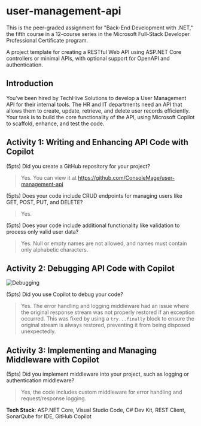 # user-management-api

This is the peer-graded assignment for "Back-End Development with .NET," the fifth course in a 12-course series in the Microsoft Full-Stack Developer Professional Certificate program.

A project template for creating a RESTful Web API using ASP.NET Core controllers or minimal APIs, with optional support for OpenAPI and authentication.

## Introduction

You’ve been hired by TechHive Solutions to develop a User Management API for their internal tools. The HR and IT departments need an API that allows them to create, update, retrieve, and delete user records efficiently. Your task is to build the core functionality of the API, using Microsoft Copilot to scaffold, enhance, and test the code.

## Activity 1: Writing and Enhancing API Code with Copilot

(5pts) Did you create a GitHub repository for your project?
> Yes. You can view it at https://github.com/ConsoleMage/user-management-api

(5pts) Does your code include CRUD endpoints for managing users like GET, POST, PUT, and DELETE?
> Yes.

(5pts) Does your code include additional functionality like validation to process only valid user data? 

> Yes. Null or empty names are not allowed, and names must contain only alphabetic characters.

## Activity 2: Debugging API Code with Copilot

![Debugging](https://github.com/user-attachments/assets/adea6c8d-a13a-4321-908d-bdb84e9750f6)

(5pts) Did you use Copilot to debug your code?

> Yes. The error handling and logging middleware had an issue where the original response stream was not properly restored if an exception occurred. This was fixed by using a `try...finally` block to ensure the original stream is always restored, preventing it from being disposed unexpectedly.

## Activity 3: Implementing and Managing Middleware with Copilot

(5pts) Did you implement middleware into your project, such as logging or authentication middleware? 

> Yes, the code includes custom middleware for error handling and request/response logging.

**Tech Stack**: ASP.NET Core, Visual Studio Code, C# Dev Kit, REST Client, SonarQube for IDE, GitHub Copilot
